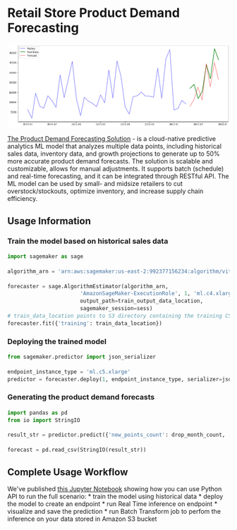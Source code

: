 # Retail Store Product Demand Forecasting

![Retail Store Product Demand Forecasting output example](assets/forecast.png?raw=true)

[The Product Demand Forecasting Solution](https://aws.amazon.com/marketplace/pp/prodview-56fo5it4n5mqm) - is a cloud-native predictive analytics ML model that analyzes multiple data points, including historical sales data, inventory data, and growth projections to generate up to 50% more accurate product demand forecasts. The solution is scalable and customizable, allows for manual adjustments. It supports batch (schedule) and real-time forecasting, and it can be integrated through RESTful API. The ML model can be used by small- and midsize retailers to cut overstock/stockouts, optimize inventory, and increase supply chain efficiency.

## Usage Information

### Train the model based on historical sales data

```python
import sagemaker as sage

algorithm_arn = 'arn:aws:sagemaker:us-east-2:992377156234:algorithm/vitech-lab-forecaster-v1-0-3'

forecaster = sage.AlgorithmEstimator(algorithm_arn,
                       'AmazonSageMaker-ExecutionRole', 1, 'ml.c4.xlarge',
                       output_path=train_output_data_location,
                       sagemaker_session=sess)
# train_data_location points to S3 directory containing the training CSV file
forecaster.fit({'training': train_data_location})
```

### Deploying the trained model

```python
from sagemaker.predictor import json_serializer

endpoint_instance_type = 'ml.c5.xlarge'
predictor = forecaster.deploy(1, endpoint_instance_type, serializer=json_serializer)
```

### Generating the product demand forecasts
```python
import pandas as pd
from io import StringIO

result_str = predictor.predict({'new_points_count': drop_month_count, 'new_points_frequency': 'month'}).decode('utf-8')

forecast = pd.read_csv(StringIO(result_str))
```

## Complete Usage Workflow

We've published [this Jupyter Notebook](Using-Forecaster-Algorithm.ipynb) showing how you can use Python API to run the full scenario:
    * train the model using historical data
    * deploy the model to create an endpoint
    * run Real Time inference on endpoint
    * visualize and save the prediction
    * run Batch Transform job to perfom the inference on your data stored in Amazon S3 bucket
